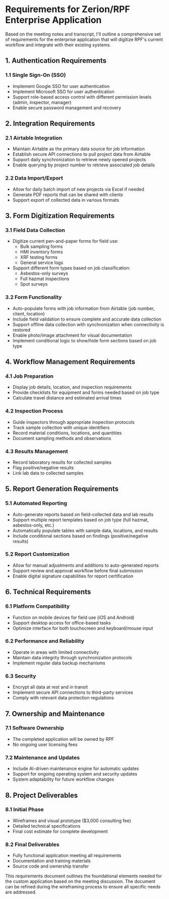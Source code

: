 # Requirements for Zerion/RPF Enterprise Application

Based on the meeting notes and transcript, I'll outline a comprehensive set of requirements for the enterprise application that will digitize RPF's current workflow and integrate with their existing systems.

## 1. Authentication Requirements

### 1.1 Single Sign-On (SSO)
- Implement Google SSO for user authentication
- Implement Microsoft SSO for user authentication
- Support role-based access control with different permission levels (admin, inspector, manager)
- Enable secure password management and recovery

## 2. Integration Requirements

### 2.1 Airtable Integration
- Maintain Airtable as the primary data source for job information
- Establish secure API connections to pull project data from Airtable
- Support daily synchronization to retrieve newly opened projects
- Enable querying by project number to retrieve associated job details

### 2.2 Data Import/Export
- Allow for daily batch import of new projects via Excel if needed
- Generate PDF reports that can be shared with clients
- Support export of collected data in various formats

## 3. Form Digitization Requirements

### 3.1 Field Data Collection
- Digitize current pen-and-paper forms for field use:
  - Bulk sampling forms
  - HMI inventory forms
  - XRF testing forms
  - General service logs
- Support different form types based on job classification:
  - Asbestos-only surveys
  - Full hazmat inspections
  - Spot surveys

### 3.2 Form Functionality
- Auto-populate forms with job information from Airtable (job number, client, location)
- Include field validation to ensure complete and accurate data collection
- Support offline data collection with synchronization when connectivity is restored
- Enable photo/image attachment for visual documentation
- Implement conditional logic to show/hide form sections based on job type

## 4. Workflow Management Requirements

### 4.1 Job Preparation
- Display job details, location, and inspection requirements
- Provide checklists for equipment and forms needed based on job type
- Calculate travel distance and estimated arrival times

### 4.2 Inspection Process
- Guide inspectors through appropriate inspection protocols
- Track sample collection with unique identifiers
- Record material conditions, locations, and quantities
- Document sampling methods and observations

### 4.3 Results Management
- Record laboratory results for collected samples
- Flag positive/negative results
- Link lab data to collected samples

## 5. Report Generation Requirements

### 5.1 Automated Reporting
- Auto-generate reports based on field-collected data and lab results
- Support multiple report templates based on job type (full hazmat, asbestos-only, etc.)
- Automatically populate tables with sample data, locations, and results
- Include conditional sections based on findings (positive/negative results)

### 5.2 Report Customization
- Allow for manual adjustments and additions to auto-generated reports
- Support review and approval workflow before final submission
- Enable digital signature capabilities for report certification

## 6. Technical Requirements

### 6.1 Platform Compatibility
- Function on mobile devices for field use (iOS and Android)
- Support desktop access for office-based tasks
- Optimize interface for both touchscreen and keyboard/mouse input

### 6.2 Performance and Reliability
- Operate in areas with limited connectivity
- Maintain data integrity through synchronization protocols
- Implement regular data backup mechanisms

### 6.3 Security
- Encrypt all data at rest and in transit
- Implement secure API connections to third-party services
- Comply with relevant data protection regulations

## 7. Ownership and Maintenance

### 7.1 Software Ownership
- The completed application will be owned by RPF
- No ongoing user licensing fees

### 7.2 Maintenance and Updates
- Include AI-driven maintenance engine for automatic updates
- Support for ongoing operating system and security updates
- System adaptability for future workflow changes

## 8. Project Deliverables

### 8.1 Initial Phase
- Wireframes and visual prototype ($3,000 consulting fee)
- Detailed technical specifications
- Final cost estimate for complete development

### 8.2 Final Deliverables
- Fully functional application meeting all requirements
- Documentation and training materials
- Source code and ownership transfer

This requirements document outlines the foundational elements needed for the custom application based on the meeting discussion. The document can be refined during the wireframing process to ensure all specific needs are addressed.
